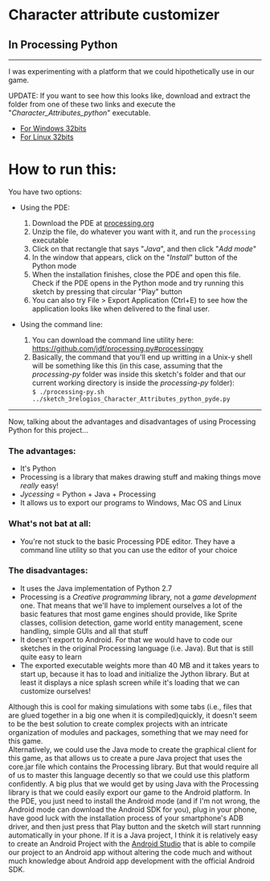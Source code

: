 Character attribute customizer
==============================
In Processing Python
---

* * *

I was experimenting with a platform that we could hipothetically use in our game.  
  
UPDATE: If you want to see how this looks like,
download and extract the folder from one of these two links and execute the "*Character_Attributes_python*" executable.
* [For Windows 32bits](https://www.dropbox.com/sh/bo72rrw0o55i90c/AACO5MTiUtjn_obbnPoZUOboa?dl=0)
* [For Linux 32bits](https://www.dropbox.com/sh/c46iql8e01ylc2k/AABPk40uF6DsDSDWxdKjrWvUa?dl=0)



# How to run this:

You have two options:

* Using the PDE:
    1. Download the PDE at [processing.org](https://processing.org/download/?processing)
    2. Unzip the file, do whatever you want with it, and run the `processing` executable
    3. Click on that rectangle that says "*Java*", and then click "*Add mode*"
    4. In the window that appears, click on the "*Install*" button of the Python mode
    5. When the installation finishes, close the PDE and open this file. Check if the PDE opens in the Python mode and try running this sketch by pressing that circular "Play" button
    6. You can also try File > Export Application (Ctrl+E) to see how the application looks like when delivered to the final user.

* Using the command line:
    1. You can download the command line utility here:  
       https://github.com/jdf/processing.py#processingpy
    2. Basically, the command that you'll end up writting in a Unix-y shell will be something like this (in this case, assuming that the *processing-py* folder was inside this sketch's folder and that our current working directory is inside the *processing-py* folder):  
    `$ ./processing-py.sh ../sketch_3relogios_Character_Attributes_python_pyde.py`

* * *

Now, talking about the advantages and disadvantages of using Processing Python for this project...

### The advantages:
 * It's Python
 * Processing is a library that makes drawing stuff and making things move *really* easy!
 * *Jycessing* = Python + Java + Processing
 * It allows us to export our programs to Windows, Mac OS and Linux

### What's not bat at all:
 * You're not stuck to the basic Processing PDE editor. They have a command line utility so that you can use the editor of your choice

### The disadvantages:
 * It uses the Java implementation of Python 2.7
 * Processing is a *Creative programming* library, not a *game development* one. That means that we'll have to implement ourselves a lot of the basic features that most game engines should provide, like Sprite classes, collision detection, game world entity management, scene handling, simple GUIs and all that stuff
 * It doesn't export to Android. For that we would have to code our sketches in the original Processing language (i.e. Java). But that is still quite easy to learn
 * The exported executable weights more than 40 MB and it takes years to start up, because it has to load and initialize the Jython library. But at least it displays a nice splash screen while it's loading that we can customize ourselves!


Although this is cool for making simulations with some tabs (i.e., files that are glued together in a big one when it is compiled)quickly, it doesn't seem to be the best solution to create complex projects with an intricate organization of modules and packages, something that we may need for this game.  
Alternatively, we could use the Java mode to create the graphical client for this game, as that allows us to create a pure Java project that uses the core.jar file which contains the Processing library. But that would require all of us to master this language decently so that we could use this platform confidently.
A big plus that we would get by using Java with the Processing library is that we could easily export our game to the Android platform. In the PDE, you just need to install the Android mode (and if I'm not wrong, the Android mode can download the Android SDK for you), plug in your phone, have good luck with the installation process of your smartphone's ADB driver, and then just press that Play button and the sketch will start runnning automatically in your phone. If it is a Java project, I think it is relatively easy to create an Android Project with the [Android Studio](https://developer.android.com/sdk/index.html) that is able to compile our project to an Android app without altering the code much and without much knowledge about Android app development with the official Android SDK.
